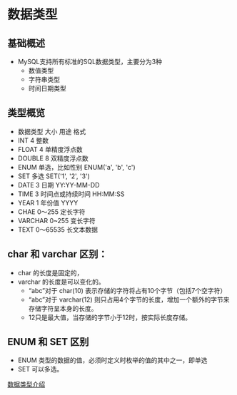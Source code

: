 # 数据类型

## 基础概述
- MySQL支持所有标准的SQL数据类型，主要分为3种
	- 数值类型
	- 字符串类型
	- 时间日期类型

## 类型概览
- 数据类型 大小 用途 格式
- INT 4  整数
- FLOAT 4 单精度浮点数
- DOUBLE 8 双精度浮点数
- ENUM  单选，比如性别  ENUM('a', 'b', 'c')
- SET  多选  SET('1', '2', '3')
- DATE 3 日期 YY:YY-MM-DD
- TIME 3 时间点或持续时间 HH:MM:SS
- YEAR 1 年份值 YYYY
- CHAE 0～255 定长字符
- VARCHAR 0~255 变长字符
- TEXT 0～65535 长文本数据

## char 和 varchar 区别：
- char 的长度是固定的，
- varchar 的长度是可以变化的。
	- “abc”对于 char(10) 表示存储的字符将占有10个字节（包括7个空字符）
	- “abc”对于 varchar(12) 则只占用4个字节的长度，增加一个额外的字节来存储字符呈本身的长度。
	- 12只是最大值，当存储的字节小于12时，按实际长度存储。

## ENUM 和 SET 区别
- ENUM 类型的数据的值，必须时定义时枚举的值的其中之一，即单选
- SET 可以多选。

[数据类型介绍](blog.csdn.net/anxpp/article/details/51284106#comments)
